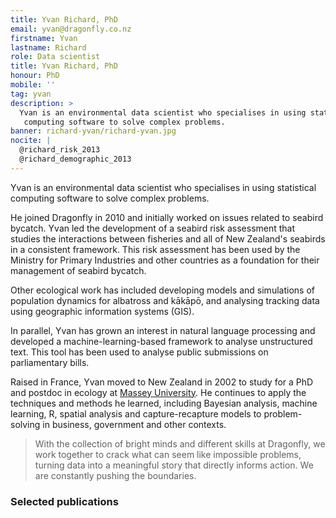 ```yaml
---
title: Yvan Richard, PhD
email: yvan@dragonfly.co.nz
firstname: Yvan
lastname: Richard
role: Data scientist
title: Yvan Richard, PhD
honour: PhD
mobile: ''
tag: yvan
description: >
  Yvan is an environmental data scientist who specialises in using statistical
   computing software to solve complex problems.
banner: richard-yvan/richard-yvan.jpg
nocite: |
  @richard_risk_2013
  @richard_demographic_2013
---
```


Yvan is an environmental data scientist who specialises in using statistical
computing software to solve complex problems.

<!--more-->

He joined Dragonfly in 2010 and initially worked on issues related to seabird
bycatch. Yvan led the development of a seabird risk assessment that studies the
interactions between fisheries and all of New Zealand's seabirds in a consistent
framework. This risk assessment has been used by the Ministry for Primary
Industries and other countries as a foundation for their management of seabird
bycatch.

Other ecological work has included developing models and simulations of
population dynamics for albatross and kākāpō, and analysing tracking data using
geographic information systems (GIS).

In parallel, Yvan has grown an interest in natural language processing and
developed a machine-learning-based framework to analyse unstructured text. This
tool has been used to analyse public submissions on parliamentary bills.

Raised in France, Yvan moved to New Zealand in 2002 to study for a PhD and
postdoc in ecology at [Massey University](https://www.massey.ac.nz). He
continues to apply the techniques and methods he learned, including Bayesian
analysis, machine learning, R, spatial analysis and capture-recapture models to
problem-solving in business, government and other contexts.


> With the collection of bright minds and different skills at Dragonfly,
we work together to crack what can seem like impossible problems, turning data
 into a meaningful story that directly informs action. We are constantly pushing
  the boundaries.

### Selected publications
